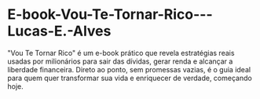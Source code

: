 # E-book-Vou-Te-Tornar-Rico---Lucas-E.-Alves
"Vou Te Tornar Rico" é um e-book prático que revela estratégias reais usadas por milionários para sair das dívidas, gerar renda e alcançar a liberdade financeira. Direto ao ponto, sem promessas vazias, é o guia ideal para quem quer transformar sua vida e enriquecer de verdade, começando hoje.
